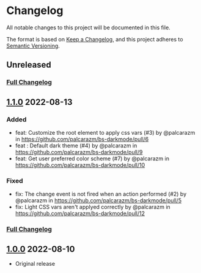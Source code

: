 # Changelog
All notable changes to this project will be documented in this file.

The format is based on [Keep a Changelog](https://keepachangelog.com/en/1.0.0/),
and this project adheres to [Semantic Versioning](https://semver.org/spec/v2.0.0.html).

## Unreleased
### [Full Changelog](https://github.com/palcaraz/bs-darkmode/compare/v1.1.0...HEAD)

## [1.1.0](https://github.com/palcaraz/bs-darkmode/tree/v1.1.0) 2022-08-13
### Added
* feat: Customize the root element to apply css vars (#3) by @palcarazm in https://github.com/palcarazm/bs-darkmode/pull/6
* feat : Default dark theme (#4) by @palcarazm in https://github.com/palcarazm/bs-darkmode/pull/9
* feat: Get user preferred color scheme (#7) by @palcarazm in https://github.com/palcarazm/bs-darkmode/pull/10
### Fixed
* fix: The change event is not fired when an action performed (#2) by @palcarazm in https://github.com/palcarazm/bs-darkmode/pull/5
* fix: Light CSS vars aren't applyed correctly by @palcarazm in https://github.com/palcarazm/bs-darkmode/pull/12

### [Full Changelog](https://github.com/palcarazm/bs-darkmode/compare/v1.0.0...v1.1.0)

## [1.0.0](https://github.com/palcaraz/bs-darkmode/tree/v1.0.0) 2022-08-10
- Original release